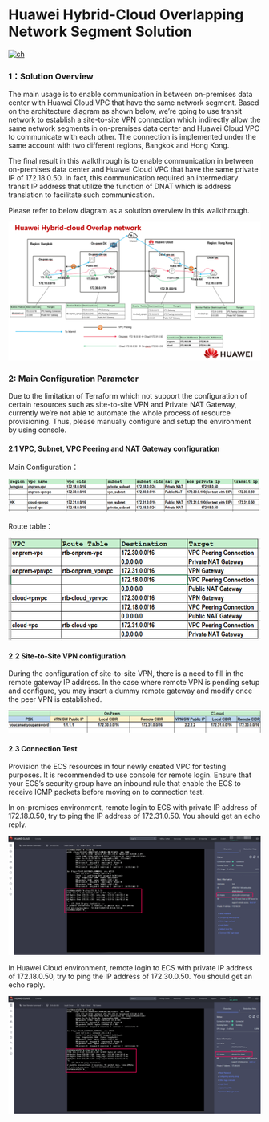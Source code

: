 # Huawei Hybrid-Cloud Overlapping Network Segment Solution

[![ch](https://img.shields.io/badge/lang-ch-red)](https://github.com/terraform-hwcloud-apac-pso-modules/hwcloud-apac-pso-solutions/blob/master/hwcloud-solution-hybridcloud-overlap-network/readme.md)



### 1：Solution Overview

The main usage is to enable communication in between on-premises data center with Huawei Cloud VPC that have the same network segment. Based on the architecture diagram as shown below, we’re going to use transit network to establish a site-to-site VPN connection which indirectly allow the same network segments in on-premises data center and Huawei Cloud VPC to communicate with each other. The connection is implemented under the same account with two different regions, Bangkok and Hong Kong.

The final result in this walkthrough is to enable communication in between on-premises data center and Huawei Cloud VPC that have the same private IP of 172.18.0.50. In fact, this communication required an intermediary transit IP address that utilize the function of DNAT which is address translation to facilitate such communication.


Please refer to below diagram as a solution overview in this walkthrough.

![arch](./images/arch.png)

### 

### 2: Main Configuration Parameter

Due to the limitation of Terraform which not support the configuration of certain resources such as site-to-site VPN and Private NAT Gateway, currently we’re not able to automate the whole process of resource provisioning. Thus, please manually configure and setup the environment by using console.

#### 2.1 VPC, Subnet, VPC Peering and NAT Gateway configuration

Main Configuration：

![vpc](./images/vpc.png)

Route table：

![rtb](./images/rtb.png)

#### 2.2 Site-to-Site VPN configuration

During the configuration of site-to-site VPN, there is a need to fill in the remote gateway IP address. In the case where remote VPN is pending setup and configure, you may insert a dummy remote gateway and modify once the peer VPN is established. 

![vpn](./images/vpn.png)



#### 2.3 Connection Test

Provision the ECS resources in four newly created VPC for testing purposes. It is recommended to use console for remote login. Ensure that your ECS’s security group have an inbound rule that enable the ECS to receive ICMP packets before moving on to connection test.

In on-premises environment, remote login to ECS with private IP address of 172.18.0.50, try to ping the IP address of 172.31.0.50. You should get an echo reply. 

![onprem-test](./images/onprem-test.png)

In Huawei Cloud environment, remote login to ECS with private IP address of 172.18.0.50, try to ping the IP address of 172.30.0.50. You should get an echo reply. 

![cloud-test](./images/cloud-test.png)
